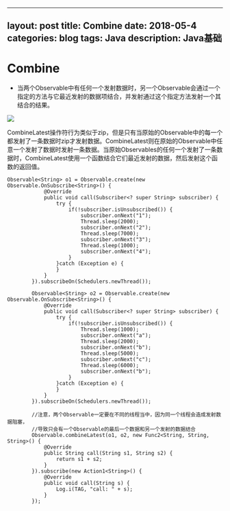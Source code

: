 
---
layout: post
title: Combine
date: 2018-05-4
categories: blog
tags: Java
description: Java基础
---


# Combine

- 当两个Observable中有任何一个发射数据时，另一个Observable会通过一个指定的方法与它最近发射的数据项结合，并发射通过这个指定方法发射一个其结合的结果。

![](http://reactivex.io/documentation/operators/images/combineLatest.png)

CombineLatest操作符行为类似于zip，但是只有当原始的Observable中的每一个都发射了一条数据时zip才发射数据。CombineLatest则在原始的Observable中任意一个发射了数据时发射一条数据。当原始Observables的任何一个发射了一条数据时，CombineLatest使用一个函数结合它们最近发射的数据，然后发射这个函数的返回值。

```
Observable<String> o1 = Observable.create(new Observable.OnSubscribe<String>() {
            @Override
            public void call(Subscriber<? super String> subscriber) {
                try {
                    if(!subscriber.isUnsubscribed()) {
                        subscriber.onNext("1");
                        Thread.sleep(2000);
                        subscriber.onNext("2");
                        Thread.sleep(7000);
                        subscriber.onNext("3");
                        Thread.sleep(1000);
                        subscriber.onNext("4");
                    }
                }catch (Exception e) {
                }
            }
        }).subscribeOn(Schedulers.newThread());

        Observable<String> o2 = Observable.create(new Observable.OnSubscribe<String>() {
            @Override
            public void call(Subscriber<? super String> subscriber) {
                try {
                    if(!subscriber.isUnsubscribed()) {
                        Thread.sleep(1000);
                        subscriber.onNext("a");
                        Thread.sleep(2000);
                        subscriber.onNext("b");
                        Thread.sleep(5000);
                        subscriber.onNext("c");
                        Thread.sleep(6000);
                        subscriber.onNext("b");
                    }
                }catch (Exception e) {
                }
            }
        }).subscribeOn(Schedulers.newThread());

        //注意，两个Observable一定要在不同的线程当中，因为同一个线程会造成发射数据阻塞，
        //导致只会有一个Observable的最后一个数据和另一个发射的数据结合
        Observable.combineLatest(o1, o2, new Func2<String, String, String>() {
            @Override
            public String call(String s1, String s2) {
                return s1 + s2;
            }
        }).subscribe(new Action1<String>() {
            @Override
            public void call(String s) {
                Log.i(TAG, "call: " + s);
            }
        });
```